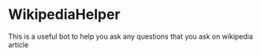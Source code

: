# WikipediaHelper
This is a useful bot to help you ask any questions that you ask on wikipedia article

